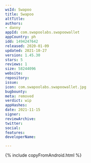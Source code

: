 ```yaml
---
wsId: Swapoo
title: Swapoo
altTitle: 
authors:
- danny
appId: com.swapoolabs.swapoowallet
appCountry: ph
idd: 1494247642
released: 2020-01-09
updated: 2021-10-27
version: 1.45.30
stars: 5
reviews: 1
size: 58244096
website: 
repository: 
issue: 
icon: com.swapoolabs.swapoowallet.jpg
bugbounty: 
meta: removed
verdict: wip
appHashes: 
date: 2021-11-15
signer: 
reviewArchive: 
twitter: 
social: 
features: 
developerName: 

---
```


{% include copyFromAndroid.html %}
